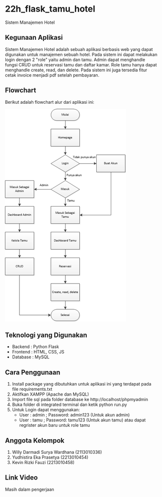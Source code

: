 ﻿# 22h_flask_tamu_hotel
Sistem Manajemen Hotel

## Kegunaan Aplikasi
Sistem Manajemen Hotel adalah sebuah aplikasi berbasis web yang dapat digunakan untuk manajemen sebuah hotel. Pada sistem ini dapat melakukan login dengan 2 "role" yaitu admin dan tamu. Admin dapat menghandle fungsi CRUD untuk reservasi tamu dan daftar kamar. Role tamu hanya dapat menghandle create, read, dan delete. Pada sistem ini juga tersedia fitur cetak invoice menjadi pdf setelah pembayaran.

## Flowchart
Berikut adalah flowchart alur dari aplikasi ini:

![Flowchart](https://github.com/kampusriset/22h_flask_tamu_hotel/blob/main/Flowchart.png)

## Teknologi yang Digunakan
- Backend   : Python Flask
- Frontend  : HTML, CSS, JS
- Database  : MySQL

## Cara Penggunaan
1. Install package yang dibutuhkan untuk aplikasi ini yang terdapat pada file requirements.txt
2. Aktifkan XAMPP (Apache dan MySQL)
3. Import file sql pada folder database ke http://localhost/phpmyadmin
4. Buka folder di integrated terminal dan ketik python run.py
5. Untuk Login dapat menggunakan:
    - User : admin ; Password: admin123 (Untuk akun admin)
    - User : tamu ; Password: tamu123 (Untuk akun tamu) atau dapat regrister akun baru untuk role tamu

## Anggota Kelompok
1. Willy Darmadi Surya Wardhana (2113010336)
2. Yudhistira Eka Prasetya      (2213010454)
3. Kevin Rizki Fauzi            (2213010458)

## Link Video
Masih dalam pengerjaan